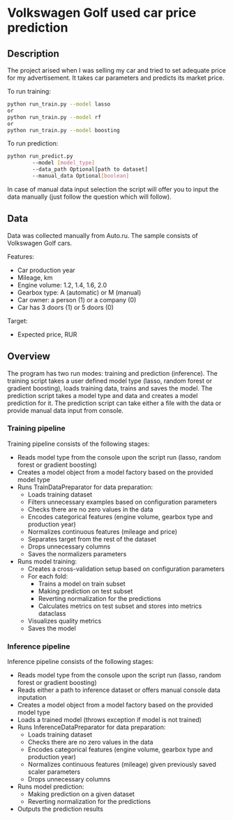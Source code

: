 # Volkswagen Golf used car price prediction

## Description

The project arised when I was selling my car and tried to set adequate price for my advertisement. It takes car parameters and predicts its market price.

To run training:

```bash
python run_train.py --model lasso
or
python run_train.py --model rf
or
python run_train.py --model boosting
```

To run prediction:

```bash
python run_predict.py 
        --model [model_type] 
        --data_path Optional[path to dataset] 
        --manual_data Optional[boolean]
```

In case of manual data input selection the script will offer you to input the data manually (just follow the question which will follow).

## Data

Data was collected manually from Auto.ru. The sample consists of Volkswagen Golf cars.

Features:
- Car production year
- Mileage, km
- Engine volume: 1.2, 1.4, 1.6, 2.0
- Gearbox type: A (automatic) or M (manual)
- Car owner: a person (1) or a company (0)
- Car has 3 doors (1) or 5 doors (0)

Target:
- Expected price, RUR

## Overview

The program has two run modes: training and prediction (inference). The training script takes a user defined model type (lasso, random forest or gradient boosting), loads training data, trains and saves the model. The prediction script takes a model type and data and creates a model prediction for it. The prediction script can take either a file with the data or provide manual data input from console.

### Training pipeline

Training pipeline consists of the following stages:

- Reads model type from the console upon the script run (lasso, random forest or gradient boosting)
- Creates a model object from a model factory based on the provided model type
- Runs TrainDataPreparator for data preparation:
    - Loads training dataset
    - Filters unnecessary examples based on configuration parameters
    - Checks there are no zero values in the data
    - Encodes categorical features (engine volume, gearbox type and production year)
    - Normalizes continuous features (mileage and price)
    - Separates target from the rest of the dataset
    - Drops unnecessary columns
    - Saves the normalizers parameters
- Runs model training:
    - Creates a cross-validation setup based on configuration parameters
    - For each fold:
        - Trains a model on train subset
        - Making prediction on test subset
        - Reverting normalization for the predictions
        - Calculates metrics on test subset and stores into metrics dataclass
    - Visualizes quality metrics
    - Saves the model

### Inference pipeline

Inference pipeline consists of the following stages:

- Reads model type from the console upon the script run (lasso, random forest or gradient boosting)
- Reads either a path to inference dataset or offers manual console data inputation
- Creates a model object from a model factory based on the provided model type
- Loads a trained model (throws exception if model is not trained)
- Runs InferenceDataPreparator for data preparation:
    - Loads training dataset
    - Checks there are no zero values in the data
    - Encodes categorical features (engine volume, gearbox type and production year)
    - Normalizes continuous features (mileage) given previously saved scaler parameters
    - Drops unnecessary columns
- Runs model prediction:
    - Making prediction on a given dataset
    - Reverting normalization for the predictions
- Outputs the prediction results